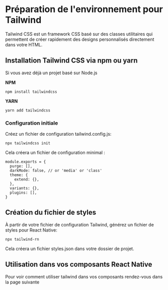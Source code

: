 # Préparation de l'environnement pour Tailwind

Tailwind CSS est un framework CSS basé sur des classes utilitaires qui permettent de créer rapidement des designs personnalisés directement dans votre HTML.

## Installation Tailwind CSS via npm ou yarn

Si vous avez déjà un projet basé sur Node.js

**NPM**

```
npm install tailwindcss

```

**YARN**

```
yarn add tailwindcss

```

### Configuration initiale

Créez un fichier de configuration tailwind.config.js:

```
npx tailwindcss init
```

Cela créera un fichier de configuration minimal :

```
module.exports = {
  purge: [],
  darkMode: false, // or 'media' or 'class'
  theme: {
    extend: {},
  },
  variants: {},
  plugins: [],
}
```

## Création du fichier de styles

À partir de votre fichier de configuration Tailwind, générez un fichier de styles pour React Native:

```
npx tailwind-rn
```

Cela créera un fichier styles.json dans votre dossier de projet.

## Utilisation dans vos composants React Native

Pour voir comment utiliser tailwind dans vos composants rendez-vous dans la page suivante
